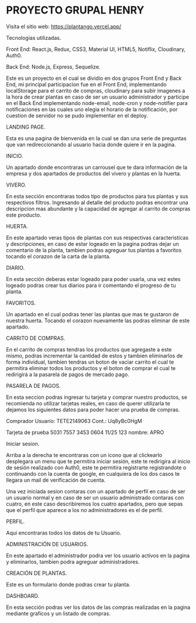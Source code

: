 # PROYECTO GRUPAL HENRY

Visita el sitio web: https://plantango.vercel.app/

Tecnologias utilizadas.

Front End: React.js, Redux, CSS3, Material UI, HTML5, Notiflix, Cloudinary, Auth0.

Back End: Node.js, Express, Sequelize.

Este es un proyecto en el cual se dividio en dos grupos Front End y Back End, mi principal participacion fue en el Front End, implementando localStorage para el carrito de compras, cloudinary para subir imagenes a la hora de crear plantas en caso de ser un usuario administrador y participe en el Back End implementando node-email, node-cron y node-notifier para notificaciones en las cuales uno elegia el horario de la notificación, por cuestion de servidor no se pudo implementar en el deploy.

LANDING PAGE.

Esta es una pagina de bienvenida en la cual se dan una serie de preguntas que van redireccionando al usuario hacia donde quiere ir en la pagina.

INICIO.

Un apartado donde encontraras un carrousel que te dara información de la empresa y dos apartados de productos del vivero y plantas en la huerta.

VIVERO.

En esta sección encontraras todos tipo de productos para tus plantas y sus respectivos filtros.
Ingresando al detalle del producto podras encontrar una descripcion mas abundante y la capacidad de agregar al carrito de compras este producto.

HUERTA.

En este apartado veras tipos de plantas con sus respectivas caracteristicas y descripciones, en caso de estar logeado en la pagina podras dejar un comentario de la planta, tambien podras agreguar tus plantas a favoritos tocando el corazon de la carta de la planta.

DIARIO.

En esta sección deberas estar logeado para poder usarla, una vez estes logeado podras crear tus diarios para ir comentando el progreso de tu planta.

FAVORITOS.

Un apartado en el cual podras tener las plantas que mas te gustaron de nuestra huerta. Tocando el corazon nuevamente las podras eliminar de este apartado.

CARRITO DE COMPRAS.

En el carrito de compras tendras los productos que agregaste a este mismo, podras incrementar la cantidad de estos y tambien eliminarlos de forma individual, tambien tendras un boton de vaciar carrito el cual te permitira eliminar todos los productos y el boton de comprar el cual te redirigirá a la pasarela de pagos de mercado pago.

PASARELA DE PAGOS.

En esta seccion podras ingresar tu tarjeta y comprar nuestro productos, se recomienda no utilizar tarjetas reales, en caso de querer utilizarla te dejamos los siguientes datos para poder hacer una prueba de compras.

Comprador
Usuario: TETE2149063
Cont.: Uq8yBc0HgM

Tarjeta de prueba
5031 7557 3453 0604
11/25
123
nombre: APRO

Iniciar sesion.

Arriba a la derecha te encontraras con un icono que al clickearlo desplegara un menu que te permitira iniciar sesión, este te redirigira al inicio de sesión realizado con Auth0, este te permitira registrarte registrandote o continuando con la cuenta de google, en cualquiera de los dos casos te llegara un mail de verificación de cuenta.

Una vez iniciada sesion contaras con un apartado de perfil en caso de ser un usuario normal y en caso de ser un usuario administrado contaras con cuatro, en este caso describiremos los cuatro apartados, pero que sepas que el perfil que aparece a los no administradores es el de perfil.

PERFIL.

Aqui encontraras todos los datos de tu Usuario.

ADMINISTRACIÓN DE USUARIOS.

En este apartado el administrador podra ver los usuario activos en la pagina y eliminarlos, tambien podra agreguar administradores.

CREACIÓN DE PLANTAS.

Este es un formulario donde podras crear tu planta.

DASHBOARD.

En esta sección podras ver los datos de las compras realizadas en la pagina mediante graficos y un listado de compras.




